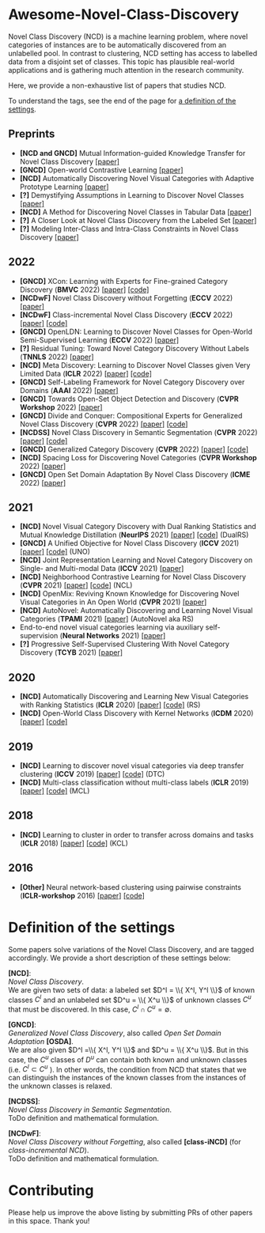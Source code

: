 # Awesome-Novel-Class-Discovery 

Novel Class Discovery (NCD) is a machine learning problem, where novel categories of instances are to be automatically discovered from an unlabelled pool. In contrast to clustering, NCD setting has access to labelled data from a disjoint set of classes. This topic has plausible real-world applications and is gathering much attention in the research community.

Here, we provide a non-exhaustive list of papers that studies NCD.

To understand the tags, see the end of the page for [a definition of the settings](#definition-of-the-settings).


## Preprints
- **[NCD and GNCD]** Mutual Information-guided Knowledge Transfer for Novel Class Discovery [[paper]](https://arxiv.org/abs/2206.12063)
- **[GNCD]** Open-world Contrastive Learning [[paper]](https://arxiv.org/abs/2208.02764)
- **[NCD]** Automatically Discovering Novel Visual Categories with Adaptive Prototype Learning [[paper]](https://arxiv.org/abs/2208.00979)
- **[?]** Demystifying Assumptions in Learning to Discover Novel Classes [[paper]](https://arxiv.org/abs/2102.04002)
- **[NCD]** A Method for Discovering Novel Classes in Tabular Data [[paper]](https://arxiv.org/abs/2209.01217)
- **[?]** A Closer Look at Novel Class Discovery from the Labeled Set [[paper]](https://arxiv.org/abs/2209.09120)
- **[?]** Modeling Inter-Class and Intra-Class Constraints in Novel Class Discovery [[paper]](https://arxiv.org/abs/2210.03591)


## 2022
- **[GNCD]** XCon: Learning with Experts for Fine-grained Category Discovery (**BMVC** 2022) [[paper]](https://arxiv.org/abs/2208.01898) [[code]](https://github.com/YiXXin/XCon)
- **[NCDwF]** Novel Class Discovery without Forgetting (**ECCV** 2022) [[paper]](https://arxiv.org/abs/2207.10659)
- **[NCDwF]** Class-incremental Novel Class Discovery (**ECCV** 2022) [[paper]](https://arxiv.org/abs/2207.08605) [[code]](https://github.com/OatmealLiu/class-iNCD)
- **[GNCD]** OpenLDN: Learning to Discover Novel Classes for Open-World Semi-Supervised Learning (**ECCV** 2022) [[paper]](https://arxiv.org/abs/2207.02261)
- **[?]** Residual Tuning: Toward Novel Category Discovery Without Labels (**TNNLS** 2022) [[paper]](https://ieeexplore.ieee.org/stamp/stamp.jsp?tp=&arnumber=9690577)
- **[NCD]** Meta Discovery: Learning to Discover Novel Classes given Very Limited Data (**ICLR** 2022) [[paper]](https://openreview.net/forum?id=MEpKGLsY8f) [[code]](https://github.com/Haoang97/MEDI)
- **[GNCD]** Self-Labeling Framework for Novel Category Discovery over Domains (**AAAI** 2022) [[paper]](https://aaai-2022.virtualchair.net/poster_aaai1466)
- **[GNCD]** Towards Open-Set Object Detection and Discovery (**CVPR Workshop** 2022) [[paper]](https://arxiv.org/abs/2204.05604)
- **[GNCD]** Divide and Conquer: Compositional Experts for Generalized Novel Class Discovery (**CVPR** 2022) [[paper]](https://openaccess.thecvf.com/content/CVPR2022/papers/Yang_Divide_and_Conquer_Compositional_Experts_for_Generalized_Novel_Class_Discovery_CVPR_2022_paper.pdf) [[code]](https://github.com/muliyangm/ComEx)
- **[NCDSS]** Novel Class Discovery in Semantic Segmentation (**CVPR** 2022) [[paper]](https://arxiv.org/abs/2112.01900) [[code]](https://github.com/HeliosZhao/NCDSS)
- **[GNCD]** Generalized Category Discovery (**CVPR** 2022) [[paper]](https://arxiv.org/abs/2201.02609) [[code]](https://github.com/sgvaze/generalized-category-discovery)
- **[NCD]** Spacing Loss for Discovering Novel Categories (**CVPR Workshop** 2022) [[paper]](https://arxiv.org/abs/2204.10595)
- **[GNCD]** Open Set Domain Adaptation By Novel Class Discovery (**ICME** 2022) [[paper]](https://arxiv.org/abs/2203.03329)


## 2021
- **[NCD]** Novel Visual Category Discovery with Dual Ranking Statistics and Mutual Knowledge Distillation (**NeurIPS** 2021) [[paper]](https://openreview.net/forum?id=xWq1MVj7YrE) [[code]](https://github.com/DTennant/dual-rank-ncd) (DualRS)
- **[GNCD]** A Unified Objective for Novel Class Discovery (**ICCV** 2021) [[paper]](https://openaccess.thecvf.com/content/ICCV2021/papers/Fini_A_Unified_Objective_for_Novel_Class_Discovery_ICCV_2021_paper.pdf) [[code]](https://github.com/DonkeyShot21/UNO) (UNO)
- **[NCD]** Joint Representation Learning and Novel Category Discovery on Single- and Multi-modal Data (**ICCV** 2021) [[paper]](https://openaccess.thecvf.com/content/ICCV2021/papers/Jia_Joint_Representation_Learning_and_Novel_Category_Discovery_on_Single-_and_ICCV_2021_paper.pdf)
- **[NCD]** Neighborhood Contrastive Learning for Novel Class Discovery (**CVPR** 2021) [[paper]](https://arxiv.org/abs/2106.10731) [[code]](https://github.com/zhunzhong07/NCL) (NCL)
- **[NCD]** OpenMix: Reviving Known Knowledge for Discovering Novel Visual Categories in An Open World (**CVPR** 2021) [[paper]](https://openaccess.thecvf.com/content/CVPR2021/papers/Zhong_OpenMix_Reviving_Known_Knowledge_for_Discovering_Novel_Visual_Categories_in_CVPR_2021_paper.pdf)
- **[NCD]** AutoNovel: Automatically Discovering and Learning Novel Visual Categories (**TPAMI** 2021) [[paper]](https://arxiv.org/abs/2106.15252) (AutoNovel aka RS)
- End-to-end novel visual categories learning via auxiliary self-supervision (**Neural Networks** 2021) [[paper]](https://www.sciencedirect.com/science/article/pii/S0893608021000575) 
- **[?]** Progressive Self-Supervised Clustering With Novel Category Discovery (**TCYB** 2021) [[paper]](https://ieeexplore.ieee.org/document/9409777) 



## 2020
- **[NCD]** Automatically Discovering and Learning New Visual Categories with Ranking Statistics (**ICLR** 2020) [[paper]](https://openreview.net/forum?id=BJl2_nVFPB) [[code]](https://github.com/k-han/AutoNovel) (RS)
- **[NCD]** Open-World Class Discovery with Kernel Networks (**ICDM** 2020) [[paper]](https://arxiv.org/abs/2012.06957) [[code]](https://github.com/neu-spiral/OpenWorldKNet)



## 2019
- **[NCD]** Learning to discover novel visual categories via deep transfer clustering (**ICCV** 2019) [[paper]](https://arxiv.org/abs/1908.09884) [[code]](https://github.com/k-han/DTC) (DTC)
- **[NCD]** Multi-class classification without multi-class labels (**ICLR** 2019) [[paper]](https://openreview.net/forum?id=SJzR2iRcK7) [[code]](https://github.com/GT-RIPL/L2C) (MCL)


## 2018

- **[NCD]** Learning to cluster in order to transfer across domains and tasks (**ICLR** 2018) [[paper]](https://openreview.net/pdf?id=ByRWCqvT-) [[code]](https://github.com/GT-RIPL/L2C) (KCL)


## 2016

- **[Other]** Neural network-based clustering using pairwise constraints (**ICLR-workshop** 2016) [[paper]](https://arxiv.org/abs/1511.06321) [[code]](https://github.com/GT-RIPL/L2C)

<!-- <hr/> -->


# Definition of the settings

Some papers solve variations of the Novel Class Discovery, and are tagged accordingly. We provide a short description of these settings below:

**[NCD]**:  
_Novel Class Discovery_.  
We are given two sets of data: a labeled set $D^l = \\{ X^l, Y^l \\}$ of known classes $C^l$ and an unlabeled set $D^u = \\{ X^u \\}$ of unknown classes $C^u$ that must be discovered. In this case, $C^l \cap C^u = \emptyset$.

**[GNCD]**:  
_Generalized Novel Class Discovery_, also called _Open Set Domain Adaptation_ **[OSDA]**.  
We are also given $D^l =\\{ X^l, Y^l \\}$ and $D^u = \\{ X^u \\}$. But in this case, the $C^u$ classes of $D^u$ can contain both known and unknown classes (i.e. $C^l \subset C^u$ ). In other words, the condition from NCD that states that we can distinguish the instances of the known classes from the instances of the unknown classes is relaxed.

**[NCDSS]**:  
_Novel Class Discovery in Semantic Segmentation_.  
ToDo definition and mathematical formulation.

**[NCDwF]**:  
_Novel Class Discovery without Forgetting_, also called **[class-iNCD]** (for _class-incremental NCD_).  
ToDo definition and mathematical formulation.

# Contributing
Please help us improve the above listing by submitting PRs of other papers in this space. Thank you!
